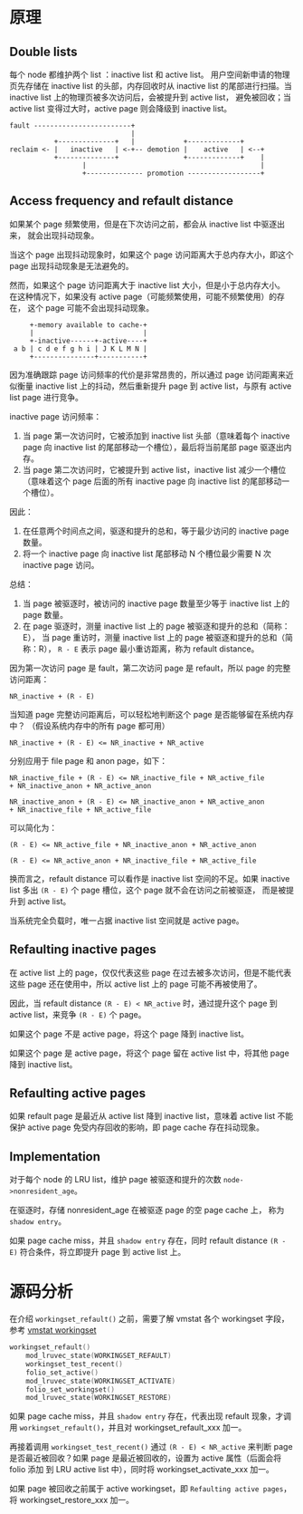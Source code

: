 # 原理

## Double lists

每个 node 都维护两个 list ：inactive list 和 active list。
用户空间新申请的物理页先存储在 inactive list 的头部，内存回收时从 inactive list
的尾部进行扫描。当 inactive list 上的物理页被多次访问后，会被提升到 active list，
避免被回收；当 active list 变得过大时，active page 则会降级到 inactive list。

```
fault ------------------------+
                              |
           +--------------+   |            +-------------+
reclaim <- |   inactive   | <-+-- demotion |    active   | <--+
           +--------------+                +-------------+    |
                  |                                           |
                  +-------------- promotion ------------------+
```

## Access frequency and refault distance

如果某个 page 频繁使用，但是在下次访问之前，都会从 inactive list 中驱逐出来，
就会出现抖动现象。

当这个 page 出现抖动现象时，如果这个 page 访问距离大于总内存大小，即这个 page
出现抖动现象是无法避免的。

然而，如果这个 page 访问距离大于 inactive list 大小，但是小于总内存大小。
在这种情况下，如果没有 active page（可能频繁使用，可能不频繁使用）的存在，
这个 page 可能不会出现抖动现象。

```
     +-memory available to cache-+
     |                           |
     +-inactive------+-active----+
 a b | c d e f g h i | J K L M N |
     +---------------+-----------+
```

因为准确跟踪 page 访问频率的代价是非常昂贵的，所以通过 page 访问距离来近似衡量
inactive list 上的抖动，然后重新提升 page 到 active list，与原有 active list page
进行竞争。

inactive page 访问频率：

1. 当 page 第一次访问时，它被添加到 inactive list 头部（意味着每个 inactive page
向 inactive list 的尾部移动一个槽位），最后将当前尾部 page 驱逐出内存。
2. 当 page 第二次访问时，它被提升到 active list，inactive list 减少一个槽位
（意味着这个 page 后面的所有 inactive page 向 inactive list 的尾部移动一个槽位）。

因此：

1. 在任意两个时间点之间，驱逐和提升的总和，等于最少访问的 inactive page 数量。
2. 将一个 inactive page 向 inactive list 尾部移动 N 个槽位最少需要 N 次 inactive page 访问。

总结：

1. 当 page 被驱逐时，被访问的 inactive page 数量至少等于 inactive list 上的 page 数量。
2. 在 page 驱逐时，测量 inactive list 上的 page 被驱逐和提升的总和（简称：E），
   当 page 重访时，测量 inactive list 上的 page 被驱逐和提升的总和（简称：R），
   `R - E` 表示 page 最小重访距离，称为 refault distance。

因为第一次访问 page 是 fault，第二次访问 page 是 refault，所以 page 的完整访问距离：

    NR_inactive + (R - E)

当知道 page 完整访问距离后，可以轻松地判断这个 page 是否能够留在系统内存中？
（假设系统内存中的所有 page 都可用）

    NR_inactive + (R - E) <= NR_inactive + NR_active

分别应用于 file page 和 anon page，如下：

    NR_inactive_file + (R - E) <= NR_inactive_file + NR_active_file
    + NR_inactive_anon + NR_active_anon

    NR_inactive_anon + (R - E) <= NR_inactive_anon + NR_active_anon
    + NR_inactive_file + NR_active_file

可以简化为：

    (R - E) <= NR_active_file + NR_inactive_anon + NR_active_anon

    (R - E) <= NR_active_anon + NR_inactive_file + NR_active_file

换而言之，refault distance 可以看作是 inactive list 空间的不足。如果
inactive list 多出 `(R - E)` 个 page 槽位，这个 page 就不会在访问之前被驱逐，
而是被提升到 active list。

当系统完全负载时，唯一占据 inactive list 空间就是 active page。

## Refaulting inactive pages

在 active list 上的 page，仅仅代表这些 page 在过去被多次访问，但是不能代表
这些 page 还在使用中，所以 active list 上的 page 可能不再被使用了。

因此，当 refault distance `(R - E) < NR_active` 时，通过提升这个 page 到
active list，来竞争 `(R - E)` 个 page。

如果这个 page 不是 active page，将这个 page 降到 inactive list。

如果这个 page 是 active page，将这个 page 留在 active list 中，将其他 page 降到
inactive list。

## Refaulting active pages

如果 refault page 是最近从 active list 降到 inactive list，意味着 active list
不能保护 active page 免受内存回收的影响，即 page cache 存在抖动现象。

## Implementation

对于每个 node 的 LRU list，维护 page 被驱逐和提升的次数 `node->nonresident_age`。

在驱逐时，存储 nonresident_age 在被驱逐 page 的空 page cache 上，
称为`shadow entry`。

如果 page cache miss，并且 `shadow entry` 存在，同时 refault distance `(R - E)`
符合条件，将立即提升 page 到 active list 上。

# 源码分析

在介绍 `workingset_refault()` 之前，需要了解 vmstat 各个 workingset 字段，参考
[vmstat workingset](../linuxSystem/common/procfs.md)

```c
workingset_refault()
    mod_lruvec_state(WORKINGSET_REFAULT)
    workingset_test_recent()
    folio_set_active()
    mod_lruvec_state(WORKINGSET_ACTIVATE)
    folio_set_workingset()
    mod_lruvec_state(WORKINGSET_RESTORE)
```

如果 page cache miss，并且 `shadow entry` 存在，代表出现 refault 现象，才调用
`workingset_refault()`，并且对 workingset_refault_xxx 加一。

再接着调用 `workingset_test_recent()` 通过 `(R - E) < NR_active` 来判断 page
是否最近被回收？如果 page 是最近被回收的，设置为 active 属性（后面会将 folio 添加
到 LRU active list 中），同时将 workingset_activate_xxx 加一。

如果 page 被回收之前属于 active workingset，即 `Refaulting active pages`，
将 workingset_restore_xxx 加一。
